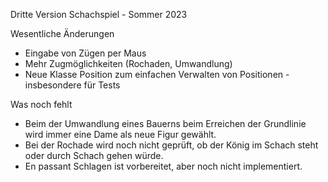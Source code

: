 Dritte Version Schachspiel - Sommer 2023

Wesentliche Änderungen
* Eingabe von Zügen per Maus
* Mehr Zugmöglichkeiten (Rochaden, Umwandlung)
* Neue Klasse Position zum einfachen Verwalten von Positionen - insbesondere für Tests

Was noch fehlt
* Beim der Umwandlung eines Bauerns beim Erreichen der Grundlinie wird immer eine Dame als neue Figur gewählt.
* Bei der Rochade wird noch nicht geprüft, ob der König im Schach steht oder durch Schach gehen würde.
* En passant Schlagen ist vorbereitet, aber noch nicht implementiert. 
